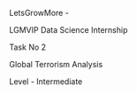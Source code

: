 LetsGrowMore -

LGMVIP Data Science Internship

Task No 2

Global Terrorism Analysis

Level - Intermediate


